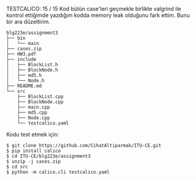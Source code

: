 TESTCALICO: 15 / 15
Kod bütün case'leri geçmekle birlikte valgrind ile kontrol ettiğimde yazdığım kodda memory leak olduğunu fark ettim. Bunu bir ara düzeltirim.

```
blg223e/assignment3
├── bin
│   └── main
├── cases.zip
├── HW3.pdf
├── include
│   ├── BlockList.h
│   ├── BlockNode.h
│   ├── md5.h
│   └── Node.h
├── README.md
└── src
    ├── BlockList.cpp
    ├── BlockNode.cpp
    ├── main.cpp
    ├── md5.cpp
    ├── Node.cpp
    └── testcalico.yaml
```

Kodu test etmek için:

```shell
$ git clone https://github.com/CihatAltiparmak/ITU-CE.git
$ pip install calico
$ cd ITU-CE/blg223e/assignment3
$ unzip -j cases.zip
$ cd src
$ python -m calico.cli testcalico.yaml
```
